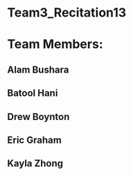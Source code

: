 # Team3_Recitation13
# Team Members:
## Alam Bushara
## Batool Hani
## Drew Boynton
## Eric Graham
## Kayla Zhong
